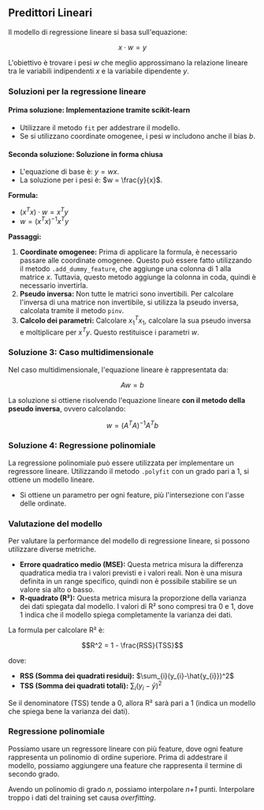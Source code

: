 ## Predittori Lineari

Il modello di regressione lineare si basa sull'equazione:

$$x \cdot w = y$$

L'obiettivo è trovare i pesi $w$ che meglio approssimano la relazione lineare tra le variabili indipendenti $x$ e la variabile dipendente $y$.

### Soluzioni per la regressione lineare

#### Prima soluzione: Implementazione tramite scikit-learn

* Utilizzare il metodo `fit` per addestrare il modello.
* Se si utilizzano coordinate omogenee, i pesi $w$ includono anche il bias $b$.

#### Seconda soluzione: Soluzione in forma chiusa

* L'equazione di base è: $y = wx$.
* La soluzione per i pesi è: $w = \frac{y}{x}$.

**Formula:**

* $(x^T x) \cdot w = x^T y$
* $w = (x^T x)^{-1} x^T y$

**Passaggi:**

1. **Coordinate omogenee:** Prima di applicare la formula, è necessario passare alle coordinate omogenee. Questo può essere fatto utilizzando il metodo `.add_dummy_feature`, che aggiunge una colonna di 1 alla matrice $x$. Tuttavia, questo metodo aggiunge la colonna in coda, quindi è necessario invertirla.
2. **Pseudo inversa:** Non tutte le matrici sono invertibili. Per calcolare l'inversa di una matrice non invertibile, si utilizza la pseudo inversa, calcolata tramite il metodo `pinv`.
3. **Calcolo dei parametri:** Calcolare $x_1^T x_1$, calcolare la sua pseudo inversa e moltiplicare per $x^T y$. Questo restituisce i parametri $w$.

### Soluzione 3: Caso multidimensionale

Nel caso multidimensionale, l'equazione lineare è rappresentata da:

$$Aw = b$$

La soluzione si ottiene risolvendo l'equazione lineare **con il metodo della pseudo inversa**, ovvero calcolando:

$$w = (A^T A)^{-1} A^T b$$

### Soluzione 4: Regressione polinomiale

La regressione polinomiale può essere utilizzata per implementare un regressore lineare. Utilizzando il metodo `.polyfit` con un grado pari a 1, si ottiene un modello lineare.

* Si ottiene un parametro per ogni feature, più l'intersezione con l'asse delle ordinate.

### Valutazione del modello

Per valutare la performance del modello di regressione lineare, si possono utilizzare diverse metriche.

* **Errore quadratico medio (MSE):** Questa metrica misura la differenza quadratica media tra i valori previsti e i valori reali. Non è una misura definita in un range specifico, quindi non è possibile stabilire se un valore sia alto o basso.
* **R-quadrato (R²):** Questa metrica misura la proporzione della varianza dei dati spiegata dal modello. I valori di R² sono compresi tra 0 e 1, dove 1 indica che il modello spiega completamente la varianza dei dati.

La formula per calcolare R² è:

$$R^2 = 1 - \frac{RSS}{TSS}$$

dove:

* **RSS (Somma dei quadrati residui):** $\sum_{i}(y_{i}-\hat{y_{i}})^2$
* **TSS (Somma dei quadrati totali):** $\sum_{i}(y_{i}-\bar{y})^2$

Se il denominatore (TSS) tende a 0, allora R² sarà pari a 1 (indica un modello che spiega bene la varianza dei dati).

### Regressione polinomiale

Possiamo usare un regressore lineare con più feature, dove ogni feature rappresenta un polinomio di ordine superiore. Prima di addestrare il modello, possiamo aggiungere una feature che rappresenta il termine di secondo grado. 

Avendo un polinomio di grado *n*, possiamo interpolare *n+1* punti. Interpolare troppo i dati del training set causa *overfitting*. 
